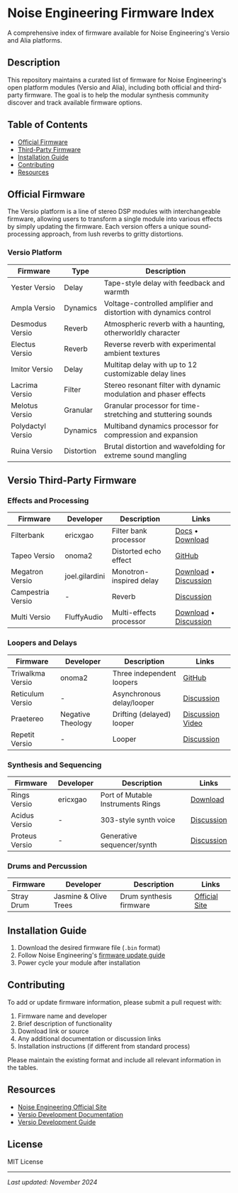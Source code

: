 # Noise Engineering Firmware Index

A comprehensive index of firmware available for Noise Engineering's Versio and Alia platforms.

## Description
This repository maintains a curated list of firmware for Noise Engineering's open platform modules (Versio and Alia), including both official and third-party firmware. The goal is to help the modular synthesis community discover and track available firmware options.

## Table of Contents
- [Official Firmware](#official-firmware)
- [Third-Party Firmware](#versio-third-party-firmware)
- [Installation Guide](#installation-guide)
- [Contributing](#contributing)
- [Resources](#resources)

## Official Firmware
The Versio platform is a line of stereo DSP modules with interchangeable firmware, allowing users to transform a single module into various effects by simply updating the firmware. Each version offers a unique sound-processing approach, from lush reverbs to gritty distortions.

### Versio Platform
| Firmware | Type | Description |
|----------|------|-------------|
| Yester Versio | Delay | Tape-style delay with feedback and warmth |
| Ampla Versio | Dynamics | Voltage-controlled amplifier and distortion with dynamics control |
| Desmodus Versio | Reverb | Atmospheric reverb with a haunting, otherworldly character |
| Electus Versio | Reverb | Reverse reverb with experimental ambient textures |
| Imitor Versio | Delay | Multitap delay with up to 12 customizable delay lines |
| Lacrima Versio | Filter | Stereo resonant filter with dynamic modulation and phaser effects |
| Melotus Versio | Granular | Granular processor for time-stretching and stuttering sounds |
| Polydactyl Versio | Dynamics | Multiband dynamics processor for compression and expansion |
| Ruina Versio | Distortion | Brutal distortion and wavefolding for extreme sound mangling |

## Versio Third-Party Firmware

### Effects and Processing
| Firmware | Developer | Description | Links |
|----------|-----------|-------------|--------|
| Filterbank | ericxgao | Filter bank processor | [Docs](https://www.reddit.com/r/modular/comments/1gx2rsg/try_a_filterbank_versio_firmware/) • [Download](https://drive.google.com/drive/folders/1TymSYNRyQrrKOXaNKrDPh3e37AdEoyjc?usp=drive_link) |
| Tapeo Versio | onoma2 | Distorted echo effect | [GitHub](https://github.com/onoma2/TapeoVersio) |
| Megatron Versio | joel.gilardini | Monotron-inspired delay | [Download](https://drive.google.com/file/d/13n_zqj1rz1h7niZOHWAtqhraHCXs4_jb/view?usp=share_link) • [Discussion](https://modwiggler.com/forum/viewtopic.php?t=282911) |
| Campestria Versio | - | Reverb | [Discussion](https://modwiggler.com/forum/viewtopic.php?t=282590) |
| Multi Versio | FluffyAudio | Multi-effects processor | [Download](https://www.dropbox.com/s/9z1dyfbwr44ngku/MultiEffect_0.2.bin?dl=0) • [Discussion](https://modwiggler.com/forum/viewtopic.php?t=249058) |

### Loopers and Delays
| Firmware | Developer | Description | Links |
|----------|-----------|-------------|--------|
| Triwalkma Versio | onoma2 | Three independent loopers | [GitHub](https://github.com/onoma2/TriwalkmaVersio) |
| Reticulum Versio | - | Asynchronous delay/looper | [Discussion](https://modwiggler.com/forum/viewtopic.php?t=280196) |
| Praetereo | Negative Theology | Drifting (delayed) looper | [Discussion](https://modwiggler.com/forum/viewtopic.php?t=276033) [Video](https://youtu.be/O1Q49RmoEiI?si=Sau_Ts6unt3-E5K7)|
| Repetit Versio | - | Looper | [Discussion](https://modwiggler.com/forum/viewtopic.php?t=261413) |

### Synthesis and Sequencing
| Firmware | Developer | Description | Links |
|----------|-----------|-------------|--------|
| Rings Versio | ericxgao | Port of Mutable Instruments Rings | [Download](https://drive.google.com/drive/folders/1Reuhyh5iviwuRQ8M9sMCcs2WmEftjPLU?usp=sharing) |
| Acidus Versio | - | 303-style synth voice | [Discussion](https://modwiggler.com/forum/viewtopic.php?t=284269) |
| Proteus Versio | - | Generative sequencer/synth | [Discussion](https://modwiggler.com/forum/viewtopic.php?p=3831200#p3831200) |

### Drums and Percussion
| Firmware | Developer | Description | Links |
|----------|-----------|-------------|--------|
| Stray Drum | Jasmine & Olive Trees | Drum synthesis firmware | [Official Site](https://jasmineandolivetrees.com/pages/stray-drum-versio-firmware) |

## Installation Guide
1. Download the desired firmware file (`.bin` format)
2. Follow Noise Engineering's [firmware update guide](https://noiseengineering.us/pages/updating-firmware)
3. Power cycle your module after installation

## Contributing
To add or update firmware information, please submit a pull request with:

1. Firmware name and developer
2. Brief description of functionality
3. Download link or source
4. Any additional documentation or discussion links
5. Installation instructions (if different from standard process)

Please maintain the existing format and include all relevant information in the tables.

## Resources
- [Noise Engineering Official Site](https://noiseengineering.us)
- [Versio Development Documentation](https://noiseengineering.us/pages/versio-architecture)
- [Versio Development Guide](https://noiseengineering.us/pages/versio-dev-guide)

## License
MIT License

---
*Last updated: November 2024*
